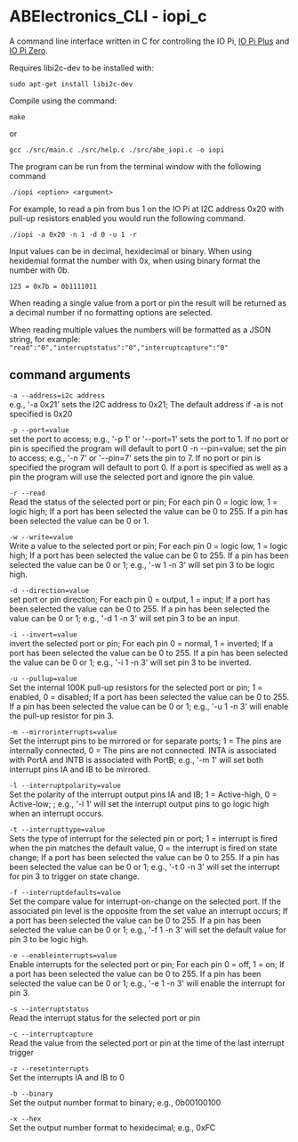 # ABElectronics_CLI - iopi_c

A command line interface written in C for controlling the IO Pi, [IO Pi Plus](https://www.abelectronics.co.uk/p/54/IO-Pi-Plus) and [IO Pi Zero](https://www.abelectronics.co.uk/p/71/IO-Pi-Zero).

Requires libi2c-dev to be installed with: 
```
sudo apt-get install libi2c-dev
```

Compile using the command:
```
make
```

or 

```
gcc ./src/main.c ./src/help.c ./src/abe_iopi.c -o iopi
```

The program can be run from the terminal window with the following command

```
./iopi <option> <argument>
```

For example, to read a pin from bus 1 on the IO Pi at I2C address 0x20 with pull-up resistors enabled you would run the following command.

```
./iopi -a 0x20 -n 1 -d 0 -u 1 -r
```

Input values can be in decimal, hexidecimal or binary.  When using hexidemial format the number with 0x, when using binary format the number with 0b.

```123 = 0x7b = 0b1111011```

When reading a single value from a port or pin the result will be returned as a decimal number if no formatting options are selected.

When reading multiple values the numbers will be formatted as a JSON string, for example:
```"read":"0","interruptstatus":"0","interruptcapture":"0"```



## command arguments
```-a --address=i2c address```  
e.g., '-a 0x21' sets the I2C address to 0x21; The default address if -a is not specified is 0x20

```-p --port=value```  
set the port to access; e.g., '-p 1' or '--port=1' sets the port to 1.  If no port or pin is specified the program will default to port 0
-n --pin=value; set the pin to access; e.g., '-n 7' or '--pin=7' sets the pin to 7.  If no port or pin is specified the program will default to port 0.  If a port is specified as well as a pin the program will use the selected port and ignore the pin value.

```-r --read```  
Read the status of the selected port or pin; For each pin 0 = logic low, 1 = logic high; If a port has been selected the value can be 0 to 255.  If a pin has been selected the value can be 0 or 1.

```-w --write=value```  
Write a value to the selected port or pin; For each pin 0 = logic low, 1 = logic high; If a port has been selected the value can be 0 to 255.  If a pin has been selected the value can be 0 or 1;  e.g., '-w 1 -n 3' will set pin 3 to be logic high.

```-d --direction=value```  
set port or pin direction; For each pin 0 = output, 1 = input; If a port has been selected the value can be 0 to 255.  If a pin has been selected the value can be 0 or 1;  e.g., '-d 1 -n 3' will set pin 3 to be an input.  

```-i --invert=value```  
invert the selected port or pin; For each pin 0 = normal, 1 = inverted; If a port has been selected the value can be 0 to 255.  If a pin has been selected the value can be 0 or 1;  e.g., '-i 1 -n 3' will set pin 3 to be inverted.

```-u --pullup=value```  
Set the internal 100K pull-up resistors for the selected port or pin; 1 = enabled, 0 = disabled; If a port has been selected the value can be 0 to 255.  If a pin has been selected the value can be 0 or 1;  e.g., '-u 1 -n 3' will enable the pull-up resistor for pin 3.

```-m --mirrorinterrupts=value```  
Set the interrupt pins to be mirrored or for separate ports; 1 = The pins are internally connected, 0 = The pins are not connected. INTA is associated with PortA and INTB is associated with PortB;  e.g., '-m 1' will set both interrupt pins IA and IB to be mirrored.

```-l --interruptpolarity=value```  
Set the polarity of the interrupt output pins IA and IB; 1 = Active-high, 0 = Active-low; ; e.g., '-l 1' will set the interrupt output pins to go logic high when an interrupt occurs.

```-t --interrupttype=value```  
Sets the type of interrupt for the selected pin or port; 1 = interrupt is fired when the pin matches the default value, 0 = the interrupt is fired on state change; If a port has been selected the value can be 0 to 255.  If a pin has been selected the value can be 0 or 1; e.g., '-t 0 -n 3' will set the interrupt for pin 3 to trigger on state change.

```-f --interruptdefaults=value```  
Set the compare value for interrupt-on-change on the selected port. If the associated pin level is the opposite from the set value an interrupt occurs; If a port has been selected the value can be 0 to 255.  If a pin has been selected the value can be 0 or 1;  e.g., '-f 1 -n 3' will set the default value for pin 3 to be logic high.

```-e --enableinterrupts=value```  
Enable interrupts for the selected port or pin; For each pin 0 = off, 1 = on; If a port has been selected the value can be 0 to 255.  If a pin has been selected the value can be 0 or 1;  e.g., '-e 1 -n 3' will enable the interrupt for pin 3.

```-s --interruptstatus```  
Read the interrupt status for the selected port or pin

```-c --interruptcapture```  
Read the value from the selected port or pin at the time of the last interrupt trigger

```-z --resetinterrupts```  
Set the interrupts IA and IB to 0

```-b --binary```  
Set the output number format to binary; e.g., 0b00100100

```-x --hex```  
Set the output number format to hexidecimal; e.g., 0xFC
